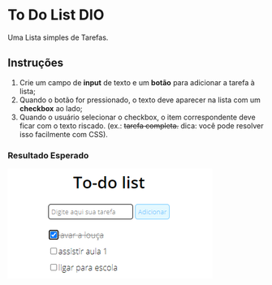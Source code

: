 # To Do List DIO #

Uma Lista simples de Tarefas.

## Instruções ##

1. Crie um campo de **input** de texto e um **botão** para adicionar a tarefa à lista;
2. Quando o botão for pressionado, o texto deve aparecer na lista com um **checkbox** ao lado;
3. Quando o usuário selecionar o checkbox, o item correspondente deve ficar com o texto riscado. (ex.: ~~tarefa completa.~~ dica: você pode resolver isso facilmente com CSS).

### Resultado Esperado ###

![to do list](exemplo.png "exemplo de como deve ficar")


